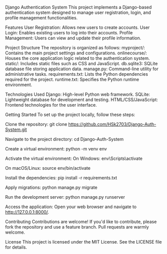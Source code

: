 Django Authentication System
This project implements a Django-based authentication system designed to manage user registration, login, and profile management functionalities.

Features
User Registration: Allows new users to create accounts.
User Login: Enables existing users to log into their accounts.
Profile Management: Users can view and update their profile information.

Project Structure
The repository is organized as follows:
myproject/: Contains the main project settings and configurations.
onlinecourse/: Houses the core application logic related to the authentication system.
static/: Includes static files such as CSS and JavaScript.
db.sqlite3: SQLite database file storing application data.
manage.py: Command-line utility for administrative tasks.
requirements.txt: Lists the Python dependencies required for the project.
runtime.txt: Specifies the Python runtime environment.

Technologies Used
Django: High-level Python web framework.
SQLite: Lightweight database for development and testing.
HTML/CSS/JavaScript: Frontend technologies for the user interface.

Getting Started
To set up the project locally, follow these steps:

Clone the repository:
git clone https://github.com/HSk2703/Django-Auth-System.git

Navigate to the project directory:
cd Django-Auth-System

Create a virtual environment:
python -m venv env

Activate the virtual environment:
On Windows:
env\Scripts\activate

On macOS/Linux:
source env/bin/activate

Install the dependencies:
pip install -r requirements.txt

Apply migrations:
python manage.py migrate

Run the development server:
python manage.py runserver

Access the application: Open your web browser and navigate to http://127.0.0.1:8000/.

Contributing
Contributions are welcome! If you'd like to contribute, please fork the repository and use a feature branch. Pull requests are warmly welcome.

License
This project is licensed under the MIT License. See the LICENSE file for details.
